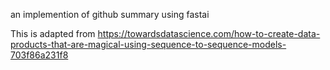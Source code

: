 an implemention of github summary using fastai

This is adapted from https://towardsdatascience.com/how-to-create-data-products-that-are-magical-using-sequence-to-sequence-models-703f86a231f8
